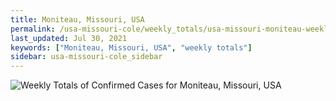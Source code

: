 ```yaml
---
title: Moniteau, Missouri, USA
permalink: /usa-missouri-cole/weekly_totals/usa-missouri-moniteau-weekly_totals.html
last_updated: Jul 30, 2021
keywords: ["Moniteau, Missouri, USA", "weekly totals"]
sidebar: usa-missouri-cole_sidebar
---
```


![Weekly Totals of Confirmed Cases for Moniteau, Missouri, USA](/covid_tracker/images/graphs/usa-missouri-moniteau-weekly_totals_graph.png)
